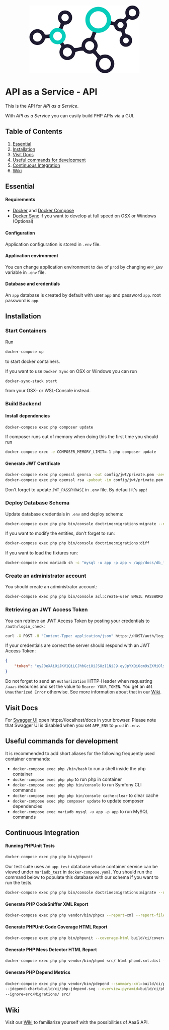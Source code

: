 <p align="center">
    <img src="https://raw.githubusercontent.com/christiansiewert/aaas-api/develop/docs/logo.png" alt="API as a Service" />
</p>

# API as a Service - API

This is the API for _API as a Service_.

With _API as a Service_ you can easily build PHP APIs via a GUI.

## Table of Contents

1. [Essential](#essential)
2. [Installation](#installation)
3. [Visit Docs](#visit-docs)
4. [Useful commands for development](#useful-commands-for-development)
5. [Continuous Integration](#continuous-integration)
6. [Wiki](#wiki)

## Essential

#### Requirements

* [Docker] and [Docker Compose]
* [Docker Sync] if you want to develop at full speed on OSX or Windows (Optional)

#### Configuration

Application configuration is stored in `.env` file. 

#### Application environment
You can change application environment to `dev` of `prod` by changing `APP_ENV` variable in `.env` file.

#### Database and credentials
An `app` database is created by default with user `app` and password `app`. root password is `app`.

## Installation

### Start Containers 

Run 

```bash
docker-compose up
```

to start docker containers.

If you want to use `Docker Sync` on OSX or Windows you can run

```bash
docker-sync-stack start
```

from your OSX- or WSL-Console instead.

### Build Backend

#### Install dependencies

```bash
docker-compose exec php composer update
```

If composer runs out of memory when doing this the first time you should run

```bash
docker-compose exec -e COMPOSER_MEMORY_LIMIT=-1 php composer update
```

#### Generate JWT Certificate

```bash
docker-compose exec php openssl genrsa -out config/jwt/private.pem -aes256 4096
docker-compose exec php openssl rsa -pubout -in config/jwt/private.pem -out config/jwt/public.pem
```

Don't forget to update `JWT_PASSPHRASE` in `.env` file. By default it's `app!`

### Deploy Database Schema

Update database credentials in `.env` and deploy schema:

```bash
docker-compose exec php php bin/console doctrine:migrations:migrate --no-interaction
```

If you want to modify the entities, don't forget to run:

```bash
docker-compose exec php php bin/console doctrine:migrations:diff
```

If you want to load the fixtures run:

```bash
docker-compose exec mariadb sh -c "mysql -u app -p app < /app/docs/db_fixtures.sql"
```

### Create an administrator account

You should create an administrator account:

```bash
docker-compose exec php php bin/console acl:create-user EMAIL PASSWORD --admin
```

### Retrieving an JWT Access Token

You can retrieve an JWT Access Token by posting your credentials to `/auth/login_check`:

```bash
curl -X POST -H "Content-Type: application/json" https://HOST/auth/login_check -d '{"email":EMAIL, "password":PASSWORD}'
```

If your credentials are correct the server should respond with an JWT Access Token:

```json
{
    "token": "eyJ0eXAiOiJKV1QiLCJhbGciOiJSUzI1NiJ9.eyJpYXQiOcm9sZXMiOlsiUk9MRV9..."
}
```

Do not forget to send an `Authorization` HTTP-Header when requesting `/aaas` resources and set the value to `Bearer YOUR_TOKEN`. You get an `401 Unauthorized Error` otherwise. See more information about that in our [Wiki].

## Visit Docs

For [Swagger UI] open https://localhost/docs in your browser. Please note that Swagger UI is disabled when you set `APP_ENV` to `prod` in `.env`. 

## Useful commands for development

It is recommended to add short aliases for the following frequently used container commands:

* `docker-compose exec php /bin/bash` to run a shell inside the php container
* `docker-compose exec php php` to run php in container
* `docker-compose exec php php bin/console` to run Symfony CLI commands
* `docker-compose exec php php bin/console cache:clear` to clear cache
* `docker-compose exec php composer update` to update composer dependencies
* `docker-compose exec mariadb mysql -u app -p app` to run MySQL commands

## Continuous Integration

#### Running PHPUnit Tests

```bash
docker-compose exec php php bin/phpunit
```

Our test suite uses an ``app_test`` database whose container service can be viewed under ``mariadb_test`` in ``docker-compose.yaml``. You should run the command below to populate this database with our schema if you want to run the tests.

```bash
docker-compose exec php php bin/console doctrine:migrations:migrate --no-interaction --env=test
```

#### Generate PHP CodeSniffer XML Report

```bash
docker-compose exec php php vendor/bin/phpcs --report=xml --report-file=build/ci/phpcs.xml
```

#### Generate PHPUnit Code Coverage HTML Report

```bash
docker-compose exec php php bin/phpunit --coverage-html build/ci/coverage
```

#### Generate PHP Mess Detector HTML Report

```bash
docker-compose exec php php vendor/bin/phpmd src/ html phpmd.xml.dist --reportfile build/ci/phpmd.html
```

#### Generate PHP Depend Metrics

```bash
docker-compose exec php php vendor/bin/pdepend --summary-xml=build/ci/php-pdepend.xml \
--jdepend-chart=build/ci/php-jdepend.svg --overview-pyramid=build/ci/php-pyramid.svg \
--ignore=src/Migrations/ src/
```

## Wiki

Visit our [Wiki] to familiarize yourself with the possibilities of AaaS API.

[Docker]: https://docs.docker.com/engine/installation
[Docker Compose]: https://docs.docker.com/compose/install/
[Swagger UI]: https://swagger.io/tools/swagger-ui/
[Docker Sync]: http://docker-sync.io/
[Wiki]: https://aaas-api.readthedocs.io



